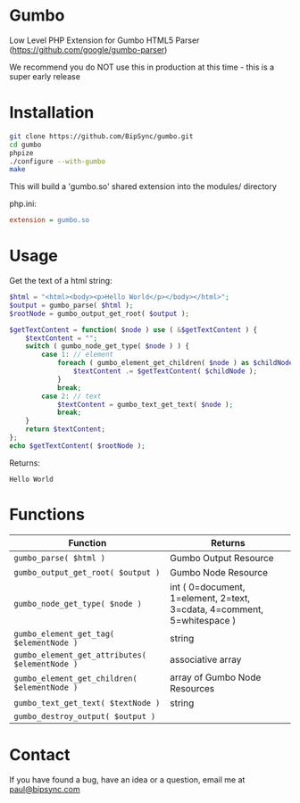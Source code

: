 Gumbo
=====

Low Level PHP Extension for Gumbo HTML5 Parser (https://github.com/google/gumbo-parser)

We recommend you do NOT use this in production at this time - this is a super early release

Installation
=====

```bash
git clone https://github.com/BipSync/gumbo.git
cd gumbo
phpize
./configure --with-gumbo
make
```

This will build a 'gumbo.so' shared extension into the modules/ directory

php.ini:
```ini
extension = gumbo.so
```

Usage
=====

Get the text of a html string:
```php
$html = "<html><body><p>Hello World</p></body></html>";
$output = gumbo_parse( $html );
$rootNode = gumbo_output_get_root( $output );

$getTextContent = function( $node ) use ( &$getTextContent ) {
    $textContent = "";
    switch ( gumbo_node_get_type( $node ) ) {
        case 1: // element
            foreach ( gumbo_element_get_children( $node ) as $childNode ) {
                $textContent .= $getTextContent( $childNode );
            }
            break;
        case 2: // text
            $textContent = gumbo_text_get_text( $node );
            break;
    }
    return $textContent;
};
echo $getTextContent( $rootNode );
```

Returns:
```
Hello World
```

Functions
=========

Function|Returns
---|---
`gumbo_parse( $html )`|Gumbo Output Resource
`gumbo_output_get_root( $output )`|Gumbo Node Resource
`gumbo_node_get_type( $node )`|int ( 0=document, 1=element, 2=text, 3=cdata, 4=comment, 5=whitespace )
`gumbo_element_get_tag( $elementNode )`|string
`gumbo_element_get_attributes( $elementNode )`|associative array
`gumbo_element_get_children( $elementNode )`|array of Gumbo Node Resources
`gumbo_text_get_text( $textNode )`|string
`gumbo_destroy_output( $output )`|


Contact
=======

If you have found a bug, have an idea or a question, email me at paul@bipsync.com

